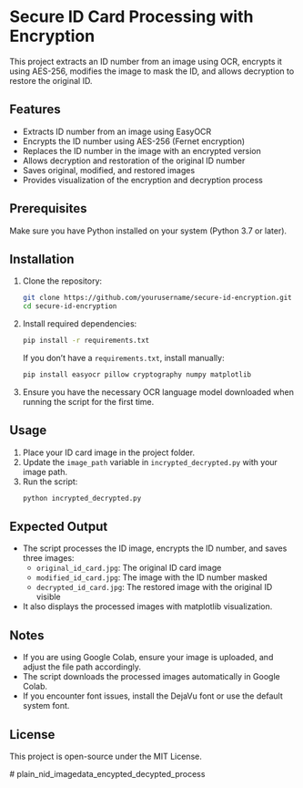 # Secure ID Card Processing with Encryption

This project extracts an ID number from an image using OCR, encrypts it using AES-256, modifies the image to mask the ID, and allows decryption to restore the original ID.

## Features
- Extracts ID number from an image using EasyOCR
- Encrypts the ID number using AES-256 (Fernet encryption)
- Replaces the ID number in the image with an encrypted version
- Allows decryption and restoration of the original ID number
- Saves original, modified, and restored images
- Provides visualization of the encryption and decryption process

## Prerequisites
Make sure you have Python installed on your system (Python 3.7 or later).

## Installation

1. Clone the repository:
   ```sh
   git clone https://github.com/yourusername/secure-id-encryption.git
   cd secure-id-encryption
   ```

2. Install required dependencies:
   ```sh
   pip install -r requirements.txt
   ```
   If you don’t have a `requirements.txt`, install manually:
   ```sh
   pip install easyocr pillow cryptography numpy matplotlib
   ```

3. Ensure you have the necessary OCR language model downloaded when running the script for the first time.

## Usage

1. Place your ID card image in the project folder.
2. Update the `image_path` variable in `incrypted_decrypted.py` with your image path.
3. Run the script:
   ```sh
   python incrypted_decrypted.py
   ```

## Expected Output
- The script processes the ID image, encrypts the ID number, and saves three images:
  - `original_id_card.jpg`: The original ID card image
  - `modified_id_card.jpg`: The image with the ID number masked
  - `decrypted_id_card.jpg`: The restored image with the original ID visible
- It also displays the processed images with matplotlib visualization.

## Notes
- If you are using Google Colab, ensure your image is uploaded, and adjust the file path accordingly.
- The script downloads the processed images automatically in Google Colab.
- If you encounter font issues, install the DejaVu font or use the default system font.

## License
This project is open-source under the MIT License.

﻿# plain_nid_imagedata_encypted_decypted_process
